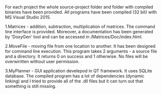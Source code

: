 For each project the whole source-project folder and folder with compiled binaries have been provided. All programs have been compiled  (32 bit) with MS Visual Studio 2015.

1.Matrices - addition, subtraction, multiplication of matrices. The command line interface is provided. Moreover, a documentation has been generated by 'DoxyGen' tool and can be accessed in /Matrices/Doc/index.html.

2.MoveFile - moving file from one location to another. It has been designed for command line execution. This program takes 2 arguments - a source file and a directory. It returns 0 on success and 1 otherwise. No files will be overwiritten without user permission.

3.MyPlanner - GUI application develepod in QT framework. It uses SQLite database. The compiled program has a lot of dependencies (dynamic linking) and I tried to provide all of the .dll files but it can turn out that something is still missing.
